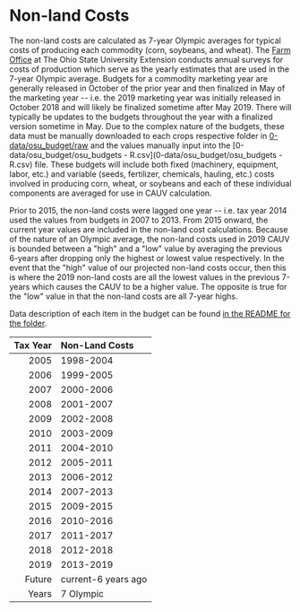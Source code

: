 # Non-land Costs

The non-land costs are calculated as 7-year Olympic averages for typical costs of producing each commodity (corn, soybeans, and wheat). The [Farm Office](https://farmoffice.osu.edu/farm-management-tools/farm-budgets) at The Ohio State University Extension conducts annual surveys for costs of production which serve as the yearly estimates that are used in the 7-year Olympic average. Budgets for a commodity marketing year are generally released in October of the prior year and then finalized in May of the marketing year -- i.e. the 2019 marketing year was initially released in October 2018 and will likely be finalized sometime after May 2019. There will typically be updates to the budgets throughout the year with a finalized version sometime in May. Due to the complex nature of the budgets, these data must be manually downloaded to each crops respective folder in [0-data/osu_budget/raw](0-data/osu_budget/raw) and the values manually input into the [0-data/osu_budget/osu_budgets - R.csv](0-data/osu_budget/osu_budgets - R.csv) file. These budgets will include both fixed (machinery, equipment, labor, etc.) and variable (seeds, fertilizer, chemicals, hauling, etc.) costs involved in producing corn, wheat, or soybeans and each of these individual components are averaged for use in CAUV calculation.

Prior to 2015, the non-land costs were lagged one year -- i.e. tax year 2014 used the values from budgets in 2007 to 2013. From 2015 onward, the current year values are included in the non-land cost calculations. Because of the nature of an Olympic average, the non-land costs used in 2019 CAUV is bounded between a "high" and a "low" value by averaging the previous 6-years after dropping only the highest or lowest value respectively. In the event that the "high" value of our projected non-land costs occur, then this is where the 2019 non-land costs are all the lowest values in the previous 7-years which causes the CAUV to be a higher value. The opposite is true for the "low" value in that the non-land costs are all 7-year highs.

Data description of each item in the budget can be found [in the README for the folder](0-data/osu_budget/).

| Tax Year|Non-Land Costs |
|--------:|:--------------|
|     2005|1998-2004      |
|     2006|1999-2005      |
|     2007|2000-2006      |
|     2008|2001-2007      |
|     2009|2002-2008      |
|     2010|2003-2009      |
|     2011|2004-2010      |
|     2012|2005-2011      |
|     2013|2006-2012      |
|     2014|2007-2013      |
|     2015|2009-2015      |
|     2016|2010-2016      |
|     2017|2011-2017      |
|     2018|2012-2018      |
|     2019|2013-2019      |
|   Future|current-6 years ago|
|    Years|7 Olympic |
